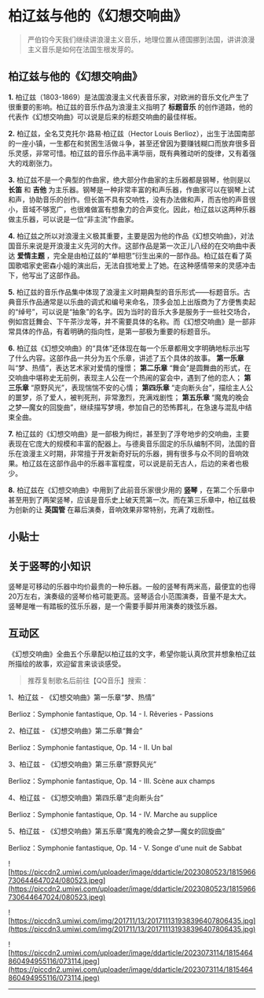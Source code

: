# 柏辽兹与他的《幻想交响曲》

> 严伯钧今天我们继续讲浪漫主义音乐，地理位置从德国挪到法国，讲讲浪漫主义音乐是如何在法国生根发芽的。

## 柏辽兹与他的《幻想交响曲》

 **1.** 柏辽兹（1803-1869）是法国浪漫主义代表音乐家，对欧洲的音乐文化产生了很重要的影响。柏辽兹的音乐作品为浪漫主义指明了 **标题音乐** 的创作道路，他的代表作《幻想交响曲》可以说是后来的标题交响曲的最佳样板。

 **2.** 柏辽兹，全名艾克托尔·路易·柏辽兹（Hector Louis Berlioz），出生于法国南部的一座小镇，一生都在和贫困生活做斗争，甚至还曾因为要赚钱糊口而放弃很多音乐灵感，非常可惜。柏辽兹的音乐作品丰满华丽，既有典雅动听的旋律，又有着强大的戏剧张力。

 **3.** 柏辽兹不是一个典型的作曲家，绝大部分作曲家的主乐器都是钢琴，他则是以 **长笛** 和 **吉他** 为主乐器。钢琴是一种非常丰富的和声乐器，作曲家可以在钢琴上试和声，协助音乐的创作。但长笛不具有交响性，没有办法做和声，而吉他的声音很小，音域不够宽广，也很难做富有想象力的合声变化。因此，柏辽兹以这两种乐器做主乐器，可以说是一位“非主流”作曲家。

 **4.** 柏辽兹之所以对浪漫主义极其重要，主要是因为他的作品《幻想交响曲》，对法国音乐来说是开浪漫主义先河的大作。这部作品是第一次正儿八经的在交响曲中表达 **爱情主题** ，完全是由柏辽兹的“单相思”衍生出来的一部作品。柏辽兹在看了英国歌唱家史密森小姐的演出后，无法自拔地爱上了她。在这种感情带来的灵感冲击下，他写出了这部作品。

 **5.** 柏辽兹的音乐作品集中体现了浪漫主义时期典型的音乐形式——标题音乐。古典音乐作品通常是以乐曲的调式和编号来命名，顶多会加上出版商为了方便售卖起的“绰号”，可以说是“抽象”的名字。因为当时的音乐大多是服务于一些社交场合，例如宫廷舞会、下午茶沙龙等，并不需要具体的名称。而《幻想交响曲》是一部非常具体的作品，有着明确的指向性，是第一部极为重要的标题音乐。

 **6.** 柏辽兹《幻想交响曲》的“具体”还体现在每一个乐章都用文字明确地标示出写了什么内容。这部作品一共分为五个乐章，讲述了五个具体的故事。 **第一乐章** 叫“梦、热情”，表达艺术家对爱情的憧憬； **第二乐章** “舞会”是圆舞曲的形式，在交响曲中堪称史无前例，表现主人公在一个热闹的宴会中，遇到了他的恋人； **第三乐章** “原野风光”，表现惴惴不安的心情； **第四乐章** “走向断头台”，描绘主人公的噩梦，杀了爱人，被判死刑，非常激烈，充满戏剧性； **第五乐章** “魔鬼的晚会之梦—魔女的回旋曲”，继续描写梦境，参加自己的恐怖葬礼，在急速与混乱中结束全曲。

 **7.** 柏辽兹的《幻想交响曲》是一部极为绚烂，甚至到了浮夸地步的交响曲，主要表现在它庞大的规模和丰富的配器上。与德奥音乐固定的乐队编制不同，法国的音乐在浪漫主义时期，非常擅于开发新奇好玩的乐器，拥有很多与众不同的音响效果。柏辽兹在这部作品中的乐器丰富程度，可以说是前无古人，后边的来者也极少。

 **8.** 柏辽兹在《幻想交响曲》中用到了此前音乐家很少用的 **竖琴** ，在第二个乐章中甚至用到了两架竖琴，应该是音乐史上破天荒第一次。而在第三乐章中，柏辽兹极为创新的让 **英国管** 在幕后演奏，音响效果非常特别，充满了戏剧性。

## 小贴士

## 关于竖琴的小知识

竖琴是可移动的乐器中均价最贵的一种乐器。一般的竖琴有两米高，最便宜的也得20万左右，演奏级的竖琴价格可能更高。竖琴适合小范围演奏，音量不是太大。竖琴是唯一有踏板的弦乐乐器，是一个需要手脚并用演奏的拨弦乐器。

## 互动区

《幻想交响曲》全曲五个乐章配以柏辽兹的文字，希望你能认真欣赏并想象柏辽兹所描绘的故事，欢迎留言来谈谈感受。

> 推荐复制歌名后前往【QQ音乐】搜索：

1、柏辽兹 - 《幻想交响曲》第一乐章“梦、热情”

Berlioz：Symphonie fantastique, Op. 14 - I. Rêveries - Passions

2、柏辽兹 - 《幻想交响曲》第二乐章“舞会”

Berlioz：Symphonie fantastique, Op. 14 - II. Un bal

3、柏辽兹 - 《幻想交响曲》第三乐章“原野风光”

Berlioz：Symphonie fantastique, Op. 14 - III. Scène aux champs

4、柏辽兹 - 《幻想交响曲》第四乐章“走向断头台”

Berlioz：Symphonie fantastique, Op. 14 - IV. Marche au supplice

5、柏辽兹 - 《幻想交响曲》第五乐章“魔鬼的晚会之梦—魔女的回旋曲”

Berlioz：Symphonie fantastique, Op. 14 - V. Songe d'une nuit de Sabbat

![https://piccdn2.umiwi.com/uploader/image/ddarticle/2023080523/1815966730644647024/080523.jpeg](https://piccdn2.umiwi.com/uploader/image/ddarticle/2023080523/1815966730644647024/080523.jpeg)

![https://piccdn3.umiwi.com/img/201711/13/201711131938396407806435.jpg](https://piccdn3.umiwi.com/img/201711/13/201711131938396407806435.jpg)

![https://piccdn2.umiwi.com/uploader/image/ddarticle/2023073114/1815464860494955116/073114.jpeg](https://piccdn2.umiwi.com/uploader/image/ddarticle/2023073114/1815464860494955116/073114.jpeg)

---
